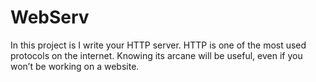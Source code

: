 # WebServ
In this project is I  write your HTTP server. HTTP is one of the most used protocols on the internet. Knowing its arcane will be useful, even if you won’t be working on a website.
